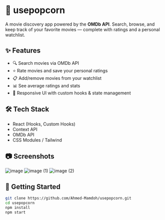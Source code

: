 # 🍿 usepopcorn

A movie discovery app powered by the **OMDb API**. Search, browse, and keep track of your favorite movies — complete with ratings and a personal watchlist.

## ✨ Features
- 🔍 Search movies via OMDb API  
- ⭐ Rate movies and save your personal ratings  
- 📋 Add/remove movies from your watchlist  
- 📊 See average ratings and stats  
- 🎨 Responsive UI with custom hooks & state management

## 🛠️ Tech Stack
- React (Hooks, Custom Hooks)  
- Context API  
- OMDb API  
- CSS Modules / Tailwind

## 📷 Screenshots
![image](https://github.com/user-attachments/assets/0fa365aa-8587-492b-b9e9-066b2570029c)
![image (1)](https://github.com/user-attachments/assets/2533e8cf-438b-45bd-aefa-63cc842982ea)
![image (2)](https://github.com/user-attachments/assets/03675057-48bd-439d-b09d-2ded7b165d76)



## 🚀 Getting Started
```bash
git clone https://github.com/Ahmed-Mamdoh/usepopcorn.git
cd usepopcorn
npm install
npm start

